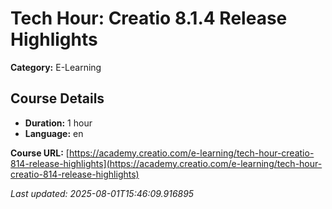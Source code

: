 # Tech Hour: Creatio 8.1.4 Release Highlights

**Category:** E-Learning

## Course Details

- **Duration:** 1 hour
- **Language:** en

**Course URL:** [https://academy.creatio.com/e-learning/tech-hour-creatio-814-release-highlights](https://academy.creatio.com/e-learning/tech-hour-creatio-814-release-highlights)

*Last updated: 2025-08-01T15:46:09.916895*
